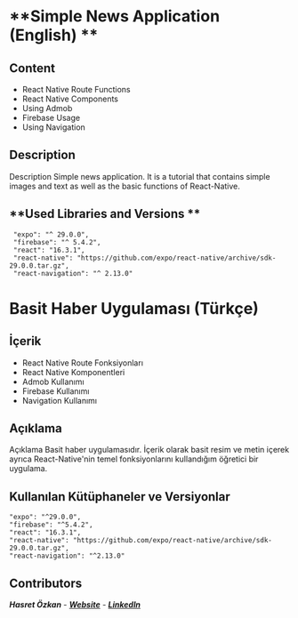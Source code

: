 **Simple News Application (English) **
=====================

**Content**
----------

- React Native Route Functions
- React Native Components
- Using Admob
- Firebase Usage
- Using Navigation
 

**Description**
------------

Description Simple news application. It is a tutorial that contains simple images and text as well as the basic functions of React-Native.

**Used Libraries and Versions **
-----------------------
	 "expo": "^ 29.0.0",
     "firebase": "^ 5.4.2",
     "react": "16.3.1",
     "react-native": "https://github.com/expo/react-native/archive/sdk-29.0.0.tar.gz",
     "react-navigation": "^ 2.13.0"
     
**Basit Haber Uygulaması (Türkçe)**
=====================

**İçerik**
----------

- React Native Route Fonksiyonları
- React Native Komponentleri
- Admob Kullanımı
- Firebase Kullanımı
- Navigation Kullanımı
 

**Açıklama**
------------

Açıklama Basit haber uygulamasıdır. İçerik olarak basit resim ve metin içerek ayrıca React-Native'nin temel fonksiyonlarını kullandığım öğretici bir uygulama.

**Kullanılan Kütüphaneler ve Versiyonlar**
-----------------------
	"expo": "^29.0.0",
    "firebase": "^5.4.2",
    "react": "16.3.1",
    "react-native": "https://github.com/expo/react-native/archive/sdk-29.0.0.tar.gz",
    "react-navigation": "^2.13.0"
    
## Contributors
***Hasret Özkan*** - ***[Website](hasretozkan.me)*** - [***LinkedIn***](linkedin.com/in/hasretozkan)

